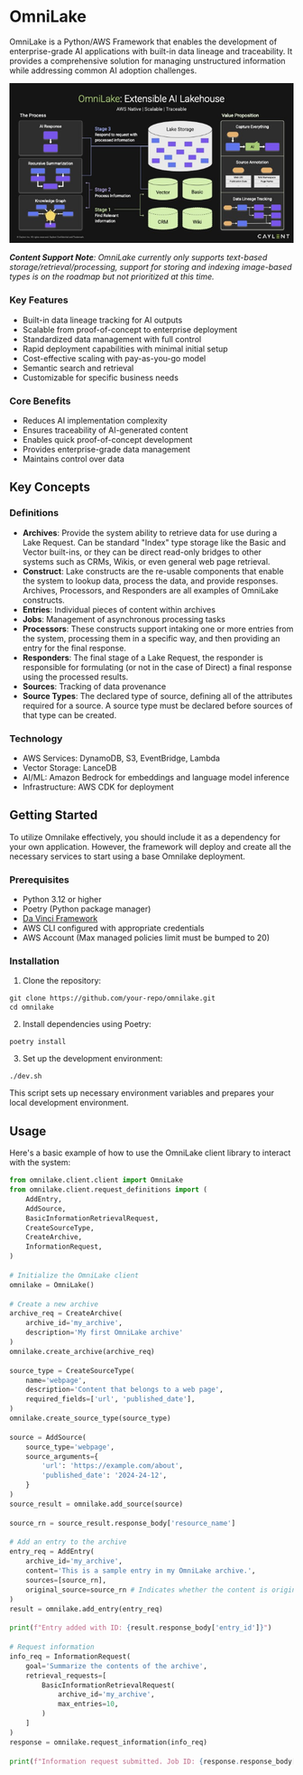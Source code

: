 OmniLake
========
OmniLake is a Python/AWS Framework that enables the development of enterprise-grade AI applications with built-in data
lineage and traceability. It provides a comprehensive solution for managing unstructured information while addressing common
AI adoption challenges. 

![OmniLake Flow Diagram](assets/OmniLake%20Workflow%20Diagram.jpg)

***Content Support Note**: OmniLake currently only supports text-based storage/retrieval/processing, support for storing and indexing image-based types
is on the roadmap but not prioritized at this time.*

### Key Features

- Built-in data lineage tracking for AI outputs
- Scalable from proof-of-concept to enterprise deployment
- Standardized data management with full control
- Rapid deployment capabilities with minimal initial setup
- Cost-effective scaling with pay-as-you-go model
- Semantic search and retrieval
- Customizable for specific business needs

### Core Benefits

- Reduces AI implementation complexity
- Ensures traceability of AI-generated content
- Enables quick proof-of-concept development
- Provides enterprise-grade data management
- Maintains control over data


Key Concepts
------------

### Definitions

- **Archives**: Provide the system ability to retrieve data for use during a Lake Request. Can be standard "Index" type storage like the Basic and Vector built-ins, or they can be direct read-only bridges to other systems such as CRMs, Wikis, or
even general web page retrieval.
- **Construct**: Lake constructs are the re-usable components that enable the system to lookup data, process the data, and provide responses. Archives, Processors, and Responders are all examples of OmniLake constructs.
- **Entries**: Individual pieces of content within archives
- **Jobs**: Management of asynchronous processing tasks
- **Processors**: These constructs support intaking one or more entries from the system, processing them in a specific way, and then providing an entry for the final response.
- **Responders**: The final stage of a Lake Request, the responder is responsible for formulating (or not in the case of Direct) a final response using the processed results.
- **Sources**: Tracking of data provenance
- **Source Types**: The declared type of source, defining all of the attributes required for a source. A source type must be declared before sources of that type can be created.

### Technology

- AWS Services: DynamoDB, S3, EventBridge, Lambda
- Vector Storage: LanceDB
- AI/ML: Amazon Bedrock for embeddings and language model inference
- Infrastructure: AWS CDK for deployment

Getting Started
---------------
To utilize Omnilake effectively, you should include it as a dependency for your own application. However, the framework will deploy and create all the necessary services to start using a base Omnilake deployment.

### Prerequisites

- Python 3.12 or higher
- Poetry (Python package manager)
- [Da Vinci Framework](https://github.com/jarosser06/da-vinci)
- AWS CLI configured with appropriate credentials
- AWS Account (Max managed policies limit must be bumped to 20)

### Installation

1. Clone the repository:
```
git clone https://github.com/your-repo/omnilake.git
cd omnilake
```

2. Install dependencies using Poetry:
```
poetry install
```

3. Set up the development environment:
```
./dev.sh
```

This script sets up necessary environment variables and prepares your local development environment.

## Usage

Here's a basic example of how to use the OmniLake client library to interact with the system:

```python
from omnilake.client.client import OmniLake
from omnilake.client.request_definitions import (
    AddEntry,
    AddSource,
    BasicInformationRetrievalRequest,
    CreateSourceType,
    CreateArchive,
    InformationRequest,
)

# Initialize the OmniLake client
omnilake = OmniLake()

# Create a new archive
archive_req = CreateArchive(
    archive_id='my_archive',
    description='My first OmniLake archive'
)
omnilake.create_archive(archive_req)

source_type = CreateSourceType(
    name='webpage',
    description='Content that belongs to a web page',
    required_fields=['url', 'published_date'],
)
omnilake.create_source_type(source_type)

source = AddSource(
    source_type='webpage',
    source_arguments={
        'url': 'https://example.com/about',
        'published_date': '2024-24-12',
    }
)
source_result = omnilake.add_source(source)

source_rn = source_result.response_body['resource_name']

# Add an entry to the archive
entry_req = AddEntry(
    archive_id='my_archive',
    content='This is a sample entry in my OmniLake archive.',
    sources=[source_rn],
    original_source=source_rn # Indicates whether the content is original content of the source location
)
result = omnilake.add_entry(entry_req)

print(f"Entry added with ID: {result.response_body['entry_id']}")

# Request information
info_req = InformationRequest(
    goal='Summarize the contents of the archive',
    retrieval_requests=[
        BasicInformationRetrievalRequest(
            archive_id='my_archive',
            max_entries=10,
        )
    ]
)
response = omnilake.request_information(info_req)

print(f"Information request submitted. Job ID: {response.response_body['job_id']}")
```